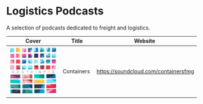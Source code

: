 # Logistics Podcasts

A selection of podcasts dedicated to freight and logistics.

Cover | Title | Website
--- | --- | ----
![Containers](containers.jpg)  |Containers | https://soundcloud.com/containersfmg
